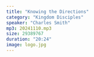 ```yaml
---
title: "Knowing the Directions"
category: "Kingdom Disciples"
speaker: "Charles Smith"
mp3: 20241110.mp3
size: 29389767
duration: "20:24"
image: logo.jpg
---
```

